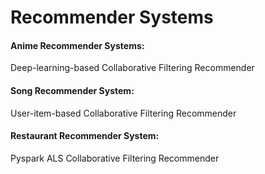 # Recommender Systems


#### Anime Recommender Systems:
Deep-learning-based Collaborative Filtering Recommender

#### Song Recommender System:
User-item-based Collaborative Filtering Recommender

#### Restaurant Recommender System:
Pyspark ALS Collaborative Filtering Recommender
